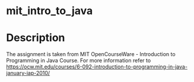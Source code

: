 # mit_intro_to_java

# Description
The assignment is taken from MIT OpenCourseWare - Introduction to Programming in Java Course. For more information refer to https://ocw.mit.edu/courses/6-092-introduction-to-programming-in-java-january-iap-2010/